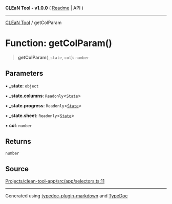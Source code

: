 **CLEaN Tool - v1.0.0** ( [Readme](../README.md) \| API )

***

[CLEaN Tool](../exports.md) / getColParam

# Function: getColParam()

> **getColParam**(`_state`, `col`): `number`

## Parameters

▪ **\_state**: `object`

▪ **\_state.columns**: `Readonly`\<[`State`](../interfaces/State.md)\>

▪ **\_state.progress**: `Readonly`\<[`State`](../interfaces/State.md)\>

▪ **\_state.sheet**: `Readonly`\<[`State`](../interfaces/State.md)\>

▪ **col**: `number`

## Returns

`number`

## Source

[Projects/clean-tool-app/src/app/selectors.ts:11](https://github.com/yuckyh/clean-tool-app/)

***

Generated using [typedoc-plugin-markdown](https://www.npmjs.com/package/typedoc-plugin-markdown) and [TypeDoc](https://typedoc.org/)

